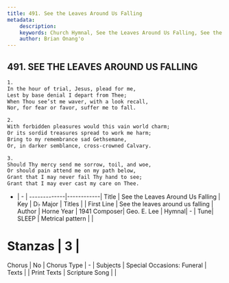 ```yaml
---
title: 491. See the Leaves Around Us Falling
metadata:
    description: 
    keywords: Church Hymnal, See the Leaves Around Us Falling, See the leaves around us falling, 
    author: Brian Onang'o
---
```



## 491. SEE THE LEAVES AROUND US FALLING

```txt
1.
In the hour of trial, Jesus, plead for me,
Lest by base denial I depart from Thee;
When Thou see’st me waver, with a look recall,
Nor, for fear or favor, suffer me to fall.

2.
With forbidden pleasures would this vain world charm;
Or its sordid treasures spread to work me harm;
Bring to my remembrance sad Gethsemane,
Or, in darker semblance, cross-crowned Calvary.

3.
Should Thy mercy send me sorrow, toil, and woe,
Or should pain attend me on my path below,
Grant that I may never fail Thy hand to see;
Grant that I may ever cast my care on Thee.
```

- |   -  |
-------------|------------|
Title | See the Leaves Around Us Falling |
Key | D♭ Major |
Titles |  |
First Line | See the leaves around us falling |
Author | Horne
Year | 1941
Composer| Geo. E. Lee |
Hymnal|  - |
Tune| SLEEP |
Metrical pattern | |
# Stanzas | 3 |
Chorus | No |
Chorus Type | - |
Subjects | Special Occasions: Funeral |
Texts |  |
Print Texts | 
Scripture Song |  |
  
